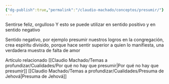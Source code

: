 ```yaml
---
{"dg-publish":true,"permalink":"/claudio-machado/conceptos/presumir/"}
---
```


Sentirse feliz, orgulloso 
Y esto se puede utilizar en sentido positivo y en sentido negativo 

Sentido negativo, por ejemplo presumir nuestros logros en la congregación, crea espíritu divisido, porque hace sentir superior a quien lo manifiesta, una verdadera muestra de falta de amor 






Artículo relacionado 
[[Claudio Machado/Temas a profundizar/Cualidades/Por qué no hay que presumir\|Por qué no hay que presumir]]
[[Claudio Machado/Temas a profundizar/Cualidades/Presuma de Jehová\|Presuma de Jehová]]